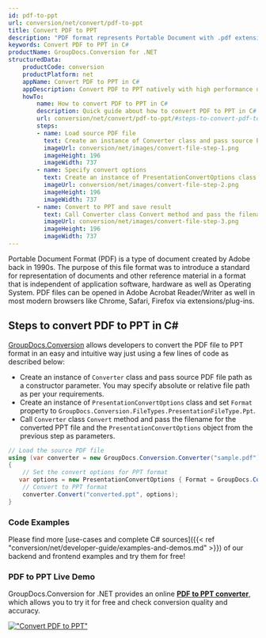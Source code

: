 ```yaml
---
id: pdf-to-ppt
url: conversion/net/convert/pdf-to-ppt
title: Convert PDF to PPT
description: "PDF format represents Portable Document with .pdf extension. Learn how to convert PDF to PPT file programmatically in C# language using GroupDocs.Conversion for .NET library."
keywords: Convert PDF to PPT in C#
productName: GroupDocs.Conversion for .NET
structuredData:
    productCode: conversion
    productPlatform: net
    appName: Convert PDF to PPT in C#
    appDescription: Convert PDF to PPT natively with high performance using C# language and server side GroupDocs.Conversion for .NET APIs, without the use of any software like Microsoft or Open Office.
    howTo:
        name: How to convert PDF to PPT in C# 
        description: Quick guide about how to convert PDF to PPT in C# with high performance and accuracy.
        url: conversion/net/convert/pdf-to-ppt/#steps-to-convert-pdf-to-ppt-in-c
        steps:
        - name: Load source PDF file 
          text: Create an instance of Converter class and pass source PDF file path as a constructor parameter. You may specify absolute or relative file path as per your requirements. 
          imageUrl: conversion/net/images/convert-file-step-1.png
          imageHeight: 196
          imageWidth: 737
        - name: Specify convert options 
          text: Create an instance of PresentationConvertOptions class.
          imageUrl: conversion/net/images/convert-file-step-2.png
          imageHeight: 196
          imageWidth: 737
        - name: Convert to PPT and save result 
          text: Call Converter class Convert method and pass the filename for the converted HTML file and the PresentationConvertOptions object from the previous step as parameters.
          imageUrl: conversion/net/images/convert-file-step-3.png
          imageHeight: 196
          imageWidth: 737
---
```


Portable Document Format (PDF) is a type of document created by Adobe back in 1990s. The purpose of this file format was to introduce a standard for representation of documents and other reference material in a format that is independent of application software, hardware as well as Operating System. PDF files can be opened in Adobe Acrobat Reader/Writer as well in most modern browsers like Chrome, Safari, Firefox via extensions/plug-ins.

## Steps to convert PDF to PPT in C#

[GroupDocs.Conversion](https://products.groupdocs.com/conversion/net) allows developers to convert the PDF file to PPT format in an easy and intuitive way just using a few lines of code as described below:

* Create an instance of `Converter` class and pass source PDF file path as a constructor parameter. You may specify absolute or relative file path as per your requirements. 
* Create an instance of `PresentationConvertOptions` class and set `Format` property to `GroupDocs.Conversion.FileTypes.PresentationFileType.Ppt`.
* Call `Converter` class `Convert` method and pass the filename for the converted PPT file and the `PresentationConvertOptions` object from the previous step as parameters.

```csharp
// Load the source PDF file
using (var converter = new GroupDocs.Conversion.Converter("sample.pdf"))
{
    // Set the convert options for PPT format
   var options = new PresentationConvertOptions { Format = GroupDocs.Conversion.FileTypes.PresentationFileType.Ppt };
    // Convert to PPT format
    converter.Convert("converted.ppt", options);
}
```

### Code Examples

Please find more [use-cases and complete C# sources]({{< ref "conversion/net/developer-guide/examples-and-demos.md" >}}) of our backend and frontend examples and try them for free!

### PDF to PPT Live Demo

GroupDocs.Conversion for .NET provides an online [**PDF to PPT converter**](https://products.groupdocs.app/conversion/pdf-to-ppt), which allows you to try it for free and check conversion quality and accuracy.

[!["Convert PDF to PPT"](conversion/net/images/convert-to-ppt/convert-pdf-to-ppt.png)](https://products.groupdocs.app/conversion/pdf-to-ppt)